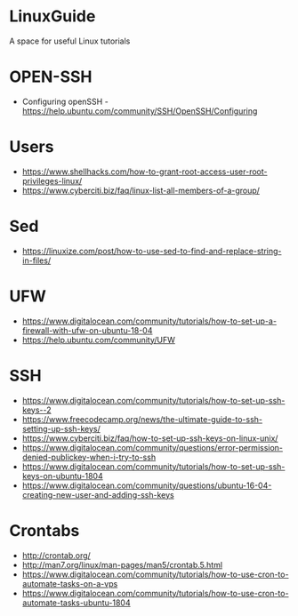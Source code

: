 # LinuxGuide
A space for useful Linux tutorials 

# OPEN-SSH
- Configuring openSSH - https://help.ubuntu.com/community/SSH/OpenSSH/Configuring

# Users 
- https://www.shellhacks.com/how-to-grant-root-access-user-root-privileges-linux/
- https://www.cyberciti.biz/faq/linux-list-all-members-of-a-group/

# Sed
- https://linuxize.com/post/how-to-use-sed-to-find-and-replace-string-in-files/

# UFW
- https://www.digitalocean.com/community/tutorials/how-to-set-up-a-firewall-with-ufw-on-ubuntu-18-04
- https://help.ubuntu.com/community/UFW

# SSH
- https://www.digitalocean.com/community/tutorials/how-to-set-up-ssh-keys--2
- https://www.freecodecamp.org/news/the-ultimate-guide-to-ssh-setting-up-ssh-keys/
- https://www.cyberciti.biz/faq/how-to-set-up-ssh-keys-on-linux-unix/
- https://www.digitalocean.com/community/questions/error-permission-denied-publickey-when-i-try-to-ssh
- https://www.digitalocean.com/community/tutorials/how-to-set-up-ssh-keys-on-ubuntu-1804
- https://www.digitalocean.com/community/questions/ubuntu-16-04-creating-new-user-and-adding-ssh-keys

# Crontabs
- http://crontab.org/
- http://man7.org/linux/man-pages/man5/crontab.5.html
- https://www.digitalocean.com/community/tutorials/how-to-use-cron-to-automate-tasks-on-a-vps
- https://www.digitalocean.com/community/tutorials/how-to-use-cron-to-automate-tasks-ubuntu-1804
